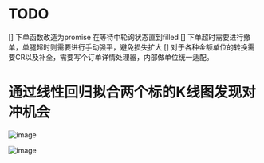 # TODO
[] 下单函数改造为promise 在等待中轮询状态直到filled
[] 下单超时需要进行撤单，单腿超时则需要进行手动强平，避免损失扩大
[] 对于各种金额单位的转换需要CR以及补全，需要写个订单详情处理器，内部做单位统一适配。

# 通过线性回归拟合两个标的K线图发现对冲机会
![image](https://github.com/user-attachments/assets/6f1f9f74-1a0b-4cc7-9b75-7bbbec3eb5a6)

![image](https://github.com/user-attachments/assets/bfb339ea-9084-4d67-8937-2d6aacf56f63)

